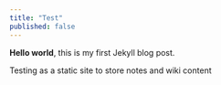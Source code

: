 ```yaml
---
title: "Test"
published: false
---
```


**Hello world**, this is my first Jekyll blog post.

Testing as a static site to store notes and wiki content
